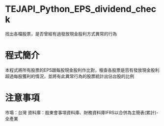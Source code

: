 # TEJAPI_Python_EPS_dividend_check
找出各檔股票，是否曾經有過發放現金股利方式異常的行為
# 程式簡介
本程式將所有股票的EPS跟每股現金股利作比對，檢查各股票是否有發放現金股利超過每股獲利的情況，並將有此異常行為的股票統計出佔台股的比例
# 注意事項
市場：台灣
資料庫：股東會事項資料庫、財務資料庫IFRS以合併為主簡表(累計)-全產業
